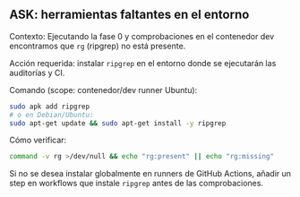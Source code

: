 ## ASK: herramientas faltantes en el entorno

Contexto: Ejecutando la fase 0 y comprobaciones en el contenedor dev encontramos que `rg` (ripgrep) no está presente.

Acción requerida: instalar `ripgrep` en el entorno donde se ejecutarán las auditorías y CI.

Comando (scope: contenedor/dev runner Ubuntu):

```bash
sudo apk add ripgrep
# o en Debian/Ubuntu:
sudo apt-get update && sudo apt-get install -y ripgrep
```

Cómo verificar:

```bash
command -v rg >/dev/null && echo "rg:present" || echo "rg:missing"
```

Si no se desea instalar globalmente en runners de GitHub Actions, añadir un step en workflows que instale `ripgrep` antes de las comprobaciones.
